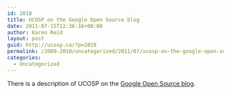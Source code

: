 ```yaml
---
id: 2818
title: UCOSP on the Google Open Source blog
date: 2011-07-15T12:36:16+00:00
author: Karen Reid
layout: post
guid: http://ucosp.ca/?p=2818
permalink: /2009-2010/uncategorized/2011/07/ucosp-on-the-google-open-source-blog/
categories:
  - Uncategorized
---
```

There is a description of UCOSP on the [Google Open Source blog](http://google-opensource.blogspot.com/2011/07/ucosp-model-for-getting-undergraduates.html).

&nbsp;